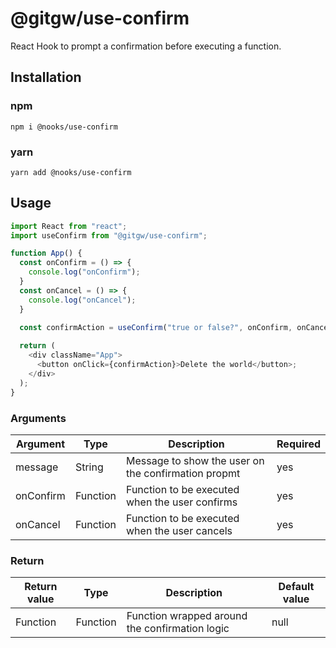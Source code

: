 # @gitgw/use-confirm
React Hook to prompt a confirmation before executing a function.

## Installation
### npm
```npm i @nooks/use-confirm```

### yarn
```yarn add @nooks/use-confirm```

## Usage
```javascript
import React from "react";
import useConfirm from "@gitgw/use-confirm";

function App() {
  const onConfirm = () => {
    console.log("onConfirm");
  }
  const onCancel = () => {
    console.log("onCancel");
  }

  const confirmAction = useConfirm("true or false?", onConfirm, onCancel);
  
  return (
    <div className="App">
      <button onClick={confirmAction}>Delete the world</button>;
    </div>
  );
}
```

### Arguments
Argument|Type|Description|Required|
|-|-|-|-|
|message|String|Message to show the user on the confirmation propmt|yes
|onConfirm|Function|Function to be executed when the user confirms|yes
|onCancel|Function|Function to be executed when the user cancels|yes

### Return
Return value|Type|Description|Default value|
|-|-|-|-|
|Function|Function|Function wrapped around the confirmation logic|null